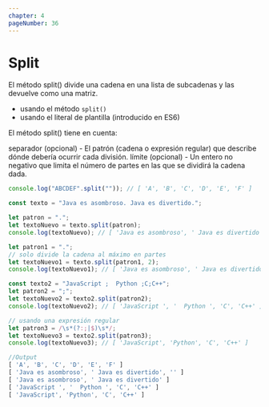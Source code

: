 ```yaml
---
chapter: 4
pageNumber: 36
---
```

# Split

El método split() divide una cadena en una lista de subcadenas y las devuelve como una matriz.

* usando el método `split()`
* usando el literal de plantilla (introducido en ES6)

El método split() tiene en cuenta:

separador (opcional) - El patrón (cadena o expresión regular) que describe dónde debería ocurrir cada división.
límite (opcional) - Un entero no negativo que limita el número de partes en las que se dividirá la cadena dada.

```javascript
console.log("ABCDEF".split("")); // [ 'A', 'B', 'C', 'D', 'E', 'F' ]

const texto = "Java es asombroso. Java es divertido.";

let patron = ".";
let textoNuevo = texto.split(patron);
console.log(textoNuevo); // [ 'Java es asombroso', ' Java es divertido', '' ]

let patron1 = ".";
// solo divide la cadena al máximo en partes
let textoNuevo1 = texto.split(patron1, 2);
console.log(textoNuevo1); // [ 'Java es asombroso', ' Java es divertido' ]

const texto2 = "JavaScript ;  Python ;C;C++";
let patron2 = ";";
let textoNuevo2 = texto2.split(patron2);
console.log(textoNuevo2); // [ 'JavaScript ', '  Python ', 'C', 'C++' ]

// usando una expresión regular
let patron3 = /\s*(?:;|$)\s*/;
let textoNuevo3 = texto2.split(patron3);
console.log(textoNuevo3); // [ 'JavaScript', 'Python', 'C', 'C++' ]

//Output
[ 'A', 'B', 'C', 'D', 'E', 'F' ]
[ 'Java es asombroso', ' Java es divertido', '' ]
[ 'Java es asombroso', ' Java es divertido' ]
[ 'JavaScript ', '  Python ', 'C', 'C++' ]
[ 'JavaScript', 'Python', 'C', 'C++' ]
```
